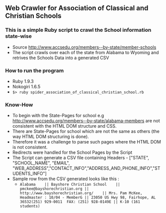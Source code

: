 ## Web Crawler for Association of Classical and Christian Schools

### This is a simple Ruby script to crawl the School information state-wise
- Source http://www.accsedu.org/members--by-state/member-schools
- The script crawls over each of the state from Alabama to Wyoming and retrives the Schools Data into a generated CSV

### How to run the program
 - Ruby 1.9.3
 - Nokogiri 1.6.5
 - `$> ruby spider_association_of_classical_christian_school.rb`
 
### Know-How
- To begin with the State-Pages for school e.g http://www.accsedu.org/members--by-state/alabama-members are not consistent with the HTML DOM structure and CSS.
- There are State-Pages for school which are not the same as others (the way HTML DOM structuring is done).
- Therefore it was a challenge to parse such pages where the HTML DOM is not consistent.
- Redirects were handled for the School Pages by the Script
- The Script can generate a CSV file containing Headers -  ["STATE", "SCHOOL_NAME", "EMAIL", "WEB_ADDRESS","CONTACT_INFO","ADDRESS_AND_PHONE_INFO","STUDENTS_INFO"]
- Sample row from the CSV generated looks like this : 
  * `Alabama	|| Bayshore Christian School	|| pmckee@bayshorechristian.org	|| http://www.bayshorechristian.org/	|| Mrs. Pam McKee, Headmaster : 10/04 - MemberG	|| 23050 US Hwy 98, Fairhope, AL  36532(251) 929-0011  FAX: (251) 928-0149E	|| K-10 (161 students)`
